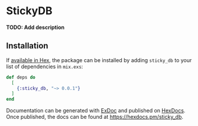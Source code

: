 # StickyDB

<!-- MDOC -->

**TODO: Add description**

## Installation

If [available in Hex](https://hex.pm/docs/publish), the package can be installed
by adding `sticky_db` to your list of dependencies in `mix.exs`:

```elixir
def deps do
  [
    {:sticky_db, "~> 0.0.1"}
  ]
end
```

Documentation can be generated with [ExDoc](https://github.com/elixir-lang/ex_doc)
and published on [HexDocs](https://hexdocs.pm). Once published, the docs can
be found at <https://hexdocs.pm/sticky_db>.
